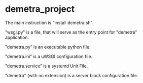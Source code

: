 # demetra_project

The main instruction is "install demetra.sh".

"wsgi.py" is a file, that will serve as the entry point for "demetra" application.

"demetra.py" is an executable python file. 

"demetra.ini" is a uWSGI configuration file.

"demetra.service" is a systemd Unit File.

"demetra" (with no extension) is a server block configuration file.
